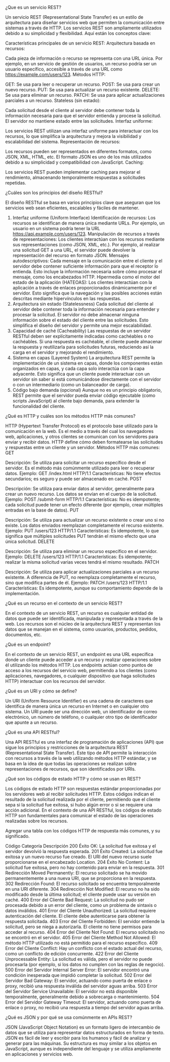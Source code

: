 ¿Que es un servicio REST?

Un servicio REST (Representational State Transfer) es un estilo de arquitectura para diseñar servicios web que permiten la comunicación entre sistemas a través de HTTP. Los servicios REST son ampliamente utilizados debido a su simplicidad y flexibilidad. Aquí están los conceptos clave:

Características principales de un servicio REST:
Arquitectura basada en recursos:

Cada pieza de información o recurso se representa con una URL única. Por ejemplo, en un servicio de gestión de usuarios, un recurso podría ser un usuario específico, accesible a través de una URL como https://example.com/users/123.
Métodos HTTP:

GET: Se usa para leer o recuperar un recurso.
POST: Se usa para crear un nuevo recurso.
PUT: Se usa para actualizar un recurso existente.
DELETE: Se usa para eliminar un recurso.
PATCH: Se usa para aplicar actualizaciones parciales a un recurso.
Stateless (sin estado):

Cada solicitud desde el cliente al servidor debe contener toda la información necesaria para que el servidor entienda y procese la solicitud. El servidor no mantiene estado entre las solicitudes.
Interfaz uniforme:

Los servicios REST utilizan una interfaz uniforme para interactuar con los recursos, lo que simplifica la arquitectura y mejora la visibilidad y escalabilidad del sistema.
Representación de recursos:

Los recursos pueden ser representados en diferentes formatos, como JSON, XML, HTML, etc. El formato JSON es uno de los más utilizados debido a su simplicidad y compatibilidad con JavaScript.
Caching:

Los servicios REST pueden implementar caching para mejorar el rendimiento, almacenando temporalmente respuestas a solicitudes repetidas.



¿Cuáles son los principios del diseño RESTful?

El diseño RESTful se basa en varios principios clave que aseguran que los servicios web sean eficientes, escalables y fáciles de mantener. 
1. Interfaz uniforme (Uniform Interface)
Identificación de recursos: Los recursos se identifican de manera única mediante URLs. Por ejemplo, un usuario en un sistema podría tener la URL https://api.example.com/users/123.
Manipulación de recursos a través de representaciones: Los clientes interactúan con los recursos mediante sus representaciones (como JSON, XML, etc.). Por ejemplo, al realizar una solicitud GET a una URL, el servidor puede devolver la representación del recurso en formato JSON.
Mensajes autodescriptivos: Cada mensaje en la comunicación entre el cliente y el servidor debe contener suficiente información para que el receptor lo entienda. Esto incluye la información necesaria sobre cómo procesar el mensaje, como los encabezados HTTP.
Hipermedia como el motor del estado de la aplicación (HATEOAS): Los clientes interactúan con la aplicación a través de enlaces proporcionados dinámicamente por el servidor. Esto significa que la navegación y las posibles acciones están descritas mediante hipervínculos en las respuestas.
2. Arquitectura sin estado (Statelessness)
Cada solicitud del cliente al servidor debe contener toda la información necesaria para entender y procesar la solicitud. El servidor no debe almacenar ninguna información sobre el estado del cliente entre las solicitudes. Esto simplifica el diseño del servidor y permite una mejor escalabilidad.
3. Capacidad de caché (Cacheability)
Las respuestas de un servidor RESTful deben ser explícitamente indicadas como cachéables o no cachéables. Si una respuesta es cachéable, el cliente puede almacenar la respuesta y reutilizarla para solicitudes futuras, reduciendo así la carga en el servidor y mejorando el rendimiento.
4. Sistema en capas (Layered System)
La arquitectura REST permite la implementación de un sistema en capas, donde los componentes están organizados en capas, y cada capa solo interactúa con la capa adyacente. Esto significa que un cliente puede interactuar con un servidor sin saber si está comunicándose directamente con el servidor o con un intermediario (como un balanceador de carga).
5. Código bajo demanda (opcional)
Aunque no es un principio obligatorio, REST permite que el servidor pueda enviar código ejecutable (como scripts JavaScript) al cliente bajo demanda, para extender la funcionalidad del cliente.


¿Qué es HTTP y cuáles son los métodos HTTP más comunes?

HTTP (Hypertext Transfer Protocol) es el protocolo base utilizado para la comunicación en la web. Es el medio a través del cual los navegadores web, aplicaciones, y otros clientes se comunican con los servidores para enviar y recibir datos. HTTP define cómo deben formatearse las solicitudes y respuestas entre un cliente y un servidor.
Métodos HTTP más comunes:
GET

Descripción: Se utiliza para solicitar un recurso específico desde el servidor. Es el método más comúnmente utilizado para leer o recuperar datos.
Ejemplo: GET /index.html HTTP/1.1
Características: No tiene efectos secundarios; es seguro y puede ser almacenado en caché.
POST

Descripción: Se utiliza para enviar datos al servidor, generalmente para crear un nuevo recurso. Los datos se envían en el cuerpo de la solicitud.
Ejemplo: POST /submit-form HTTP/1.1
Características: No es idempotente; cada solicitud puede tener un efecto diferente (por ejemplo, crear múltiples entradas en la base de datos).
PUT

Descripción: Se utiliza para actualizar un recurso existente o crear uno si no existe. Los datos enviados reemplazan completamente el recurso existente.
Ejemplo: PUT /users/123 HTTP/1.1
Características: Es idempotente, lo que significa que múltiples solicitudes PUT tendrán el mismo efecto que una única solicitud.
DELETE

Descripción: Se utiliza para eliminar un recurso específico en el servidor.
Ejemplo: DELETE /users/123 HTTP/1.1
Características: Es idempotente; realizar la misma solicitud varias veces tendrá el mismo resultado.
PATCH

Descripción: Se utiliza para aplicar actualizaciones parciales a un recurso existente. A diferencia de PUT, no reemplaza completamente el recurso, sino que modifica partes de él.
Ejemplo: PATCH /users/123 HTTP/1.1
Características: Es idempotente, aunque su comportamiento depende de la implementación.

¿Qué es un recurso en el contexto de un servicio REST?

En el contexto de un servicio REST, un recurso es cualquier entidad de datos que puede ser identificada, manipulada y representada a través de la web. Los recursos son el núcleo de la arquitectura REST y representan los datos que se manejan en el sistema, como usuarios, productos, pedidos, documentos, etc.

¿Qué es un endpoint?

En el contexto de un servicio REST, un endpoint es una URL específica donde un cliente puede acceder a un recurso y realizar operaciones sobre él utilizando los métodos HTTP. Los endpoints actúan como puntos de acceso a los recursos del servicio web, permitiendo a los clientes (como aplicaciones, navegadores, o cualquier dispositivo que haga solicitudes HTTP) interactuar con los recursos del servidor.


¿Qué es un URI y cómo se define?

Un URI (Uniform Resource Identifier) es una cadena de caracteres que identifica de manera única un recurso en Internet o en cualquier otro sistema. Un URI puede ser una dirección web, un identificador de correo electrónico, un número de teléfono, o cualquier otro tipo de identificador que apunte a un recurso.


¿Qué es una API RESTful?

Una API RESTful es una interfaz de programación de aplicaciones (API) que sigue los principios y restricciones de la arquitectura REST (Representational State Transfer). Este tipo de API permite la interacción con recursos a través de la web utilizando métodos HTTP estándar, y se basa en la idea de que todas las operaciones se realizan sobre representaciones de recursos, que son identificados por URIs.



¿Qué son los códigos de estado HTTP y cómo se usan en REST?

Los códigos de estado HTTP son respuestas estándar proporcionadas por los servidores web al recibir solicitudes HTTP. Estos códigos indican el resultado de la solicitud realizada por el cliente, permitiendo que el cliente sepa si la solicitud fue exitosa, si hubo algún error o si se requiere una acción adicional. En el contexto de una API RESTful, los códigos de estado HTTP son fundamentales para comunicar el estado de las operaciones realizadas sobre los recursos.


Agregar una tabla con los códigos HTTP de respuesta más comunes, y su significado.

Código	Categoría	Descripción
200	Éxito	OK: La solicitud fue exitosa y el servidor devolvió la respuesta esperada.
201	Éxito	Created: La solicitud fue exitosa y un nuevo recurso fue creado. El URI del nuevo recurso suele proporcionarse en el encabezado Location.
204	Éxito	No Content: La solicitud fue exitosa, pero no hay contenido para enviar en la respuesta.
301	Redirección	Moved Permanently: El recurso solicitado se ha movido permanentemente a una nueva URI, que se proporciona en la respuesta.
302	Redirección	Found: El recurso solicitado se encuentra temporalmente en una URI diferente.
304	Redirección	Not Modified: El recurso no ha sido modificado desde la última solicitud; el cliente puede usar su versión en caché.
400	Error del Cliente	Bad Request: La solicitud no pudo ser procesada debido a un error del cliente, como un problema de sintaxis o datos inválidos.
401	Error del Cliente	Unauthorized: La solicitud requiere autenticación del cliente. El cliente debe autenticarse para obtener la respuesta solicitada.
403	Error del Cliente	Forbidden: El servidor entiende la solicitud, pero se niega a autorizarla. El cliente no tiene permisos para acceder al recurso.
404	Error del Cliente	Not Found: El recurso solicitado no se encontró en el servidor.
405	Error del Cliente	Method Not Allowed: El método HTTP utilizado no está permitido para el recurso específico.
409	Error del Cliente	Conflict: Hay un conflicto con el estado actual del recurso, como un conflicto de edición concurrente.
422	Error del Cliente	Unprocessable Entity: La solicitud es válida, pero el servidor no puede procesarla (por ejemplo, si los datos no cumplen con las reglas de negocio).
500	Error del Servidor	Internal Server Error: El servidor encontró una condición inesperada que impidió completar la solicitud.
502	Error del Servidor	Bad Gateway: El servidor, actuando como puerta de enlace o proxy, recibió una respuesta inválida del servidor aguas arriba.
503	Error del Servidor	Service Unavailable: El servidor no está disponible temporalmente, generalmente debido a sobrecarga o mantenimiento.
504	Error del Servidor	Gateway Timeout: El servidor, actuando como puerta de enlace o proxy, no recibió una respuesta a tiempo del servidor aguas arriba.


¿Qué es JSON y por qué se usa comúnmente en APIs REST?

JSON (JavaScript Object Notation) es un formato ligero de intercambio de datos que se utiliza para representar datos estructurados en forma de texto. JSON es fácil de leer y escribir para los humanos y fácil de analizar y generar para las máquinas. Su estructura es muy similar a los objetos en JavaScript, aunque es independiente del lenguaje y se utiliza ampliamente en aplicaciones y servicios web.
